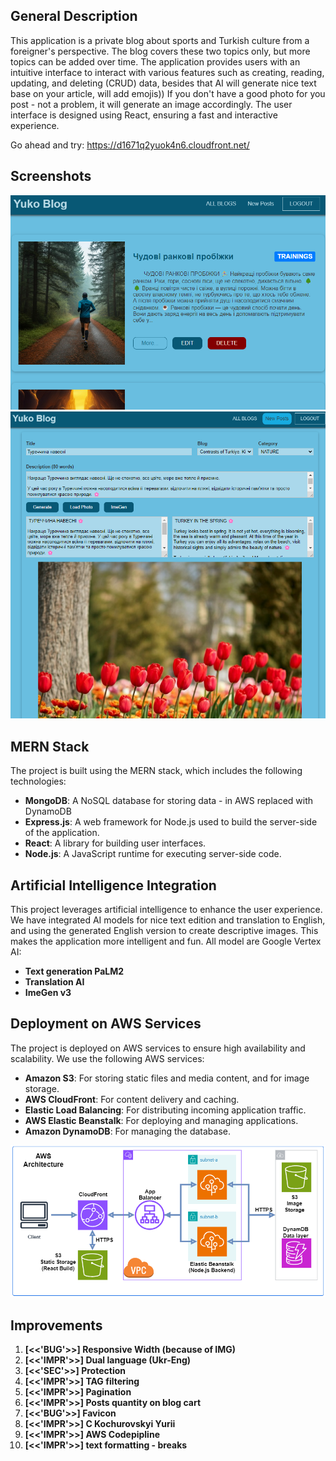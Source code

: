 ## General Description

This application is a private blog about sports and Turkish culture from a foreigner's perspective. The blog covers these two topics only, but more topics can be added over time. The application provides users with an intuitive interface to interact with various features such as creating, reading, updating, and deleting (CRUD) data, besides that AI will generate nice text base on your article, will add emojis)) If you don't have a good photo for you post - not a problem, it will generate an image accordingly. The user interface is designed using React, ensuring a fast and interactive experience.

Go ahead and try: https://d1671q2yuok4n6.cloudfront.net/

## Screenshots

![Screenshot 1](https://github.com/Kochurovskyi/Blog/blob/main/misc/Screenshot_1.png)
![Screenshot 2](https://github.com/Kochurovskyi/Blog/blob/main/misc/Screenshot_2.png)

## MERN Stack

The project is built using the MERN stack, which includes the following technologies:

- **MongoDB**: A NoSQL database for storing data - in AWS replaced with DynamoDB
- **Express.js**: A web framework for Node.js used to build the server-side of the application.
- **React**: A library for building user interfaces.
- **Node.js**: A JavaScript runtime for executing server-side code.

## Artificial Intelligence Integration

This project leverages artificial intelligence to enhance the user experience. We have integrated AI models for nice text edition and translation to English, and using the generated English version to create descriptive images. This makes the application more intelligent and fun.
All model are Google Vertex AI:
- **Text generation PaLM2**
- **Translation AI**
- **ImeGen v3** 

## Deployment on AWS Services

The project is deployed on AWS services to ensure high availability and scalability. We use the following AWS services:

- **Amazon S3**: For storing static files and media content, and for image storage.
- **AWS CloudFront**: For content delivery and caching.
- **Elastic Load Balancing**: For distributing incoming application traffic.
- **AWS Elastic Beanstalk**: For deploying and managing applications.
- **Amazon DynamoDB**: For managing the database.

![AWS Architecture](https://github.com/Kochurovskyi/Blog/blob/main/misc/AWS_arch.png)

## Improvements

1. **[<<'BUG'>>] Responsive Width (because of IMG)**
2. **[<<'IMPR'>>] Dual language (Ukr-Eng)**
3. **[<<'SEC'>>] Protection**
4. **[<<'IMPR'>>] TAG filtering**
5. **[<<'IMPR'>>] Pagination**
6. **[<<'IMPR'>>] Posts quantity on blog cart**
7. **[<<'BUG'>>] Favicon**
8. **[<<'IMPR'>>] C Kochurovskyi Yurii**
9. **[<<'IMPR'>>] AWS Codepipline**
10. **[<<'IMPR'>>] text formatting - breaks**

